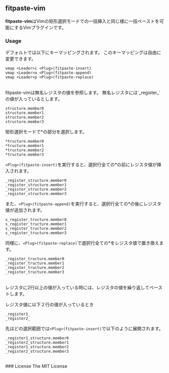 ## fitpaste-vim

**fitpaste-vim**はVimの矩形選択モードでの一括挿入と同じ様に一括ペーストを可能にするVimプラグインです。

### Usage

デフォルトでは以下にキーマッピングされます。
このキーマッピングは自由に変更できます。

	vmap <Leader>i <Plug>(fitpaste-insert)
	vmap <Leader>a <Plug>(fitpaste-append)
	vmap <Leader>p <Plug>(fitpaste-replace)

<br>
fitpaste-vimは無名レジスタの値を参照します。
無名レジスタには`_register_`の値が入っているとします。

	structure.member0
	structure.member1
	structure.member2
	structure.member3

矩形選択モードで*の部分を選択します。

	*tructure.member0
	*tructure.member1
	*tructure.member2
	*tructure.member3

`<Plug>(fitpaste-insert)`を実行すると、選択行全ての*の前にレジスタ値が挿入されます。

	_register_structure.member0
	_register_structure.member1
	_register_structure.member2
	_register_structure.member3

また、`<Plug>(fitpaste-append)`を実行すると、選択行全ての*の後にレジスタ値が追加されます。

	s_register_tructure.member0
	s_register_tructure.member1
	s_register_tructure.member2
	s_register_tructure.member3

同様に、`<Plug>(fitpaste-replace)`で選択行全ての*をレジスタ値で置き換えます。

	_register_tructure.member0
	_register_tructure.member1
	_register_tructure.member2
	_register_tructure.member3

<br>
レジスタに2行以上の値が入っている時には、レジスタの値を繰り返してペーストします。

レジスタ値に以下２行の値が入っているとき

	_register1_ 
	_register2_ 

先ほどの選択範囲では`<Plug>(fitpaste-insert)`で以下のように展開されます。

	_register1_structure.member0
	_register2_structure.member1
	_register1_structure.member2
	_register2_structure.member3	

<br>
### License
The MIT License
